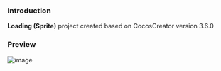 ### Introduction
**Loading (Sprite)** project created based on CocosCreator version 3.6.0

### Preview
![image](../../../gif/202202/2022022401.gif)